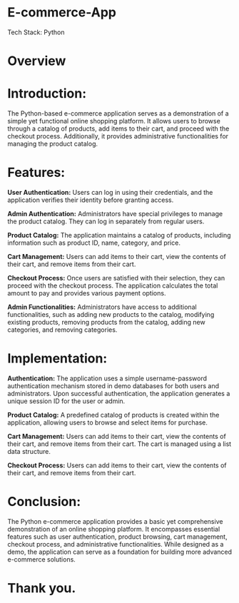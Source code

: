 # E-commerce-App
Tech Stack: Python

# Overview
# Introduction:
The Python-based e-commerce application serves as a demonstration of a simple yet functional online shopping platform. It allows users to browse through a catalog of products, add items to their cart, and proceed with the checkout process. Additionally, it provides administrative functionalities for managing the product catalog.

# Features:
**User Authentication:**
Users can log in using their credentials, and the application verifies their identity before granting access.

**Admin Authentication:**
Administrators have special privileges to manage the product catalog. They can log in separately from regular users.

**Product Catalog:**
The application maintains a catalog of products, including information such as product ID, name, category, and price.

**Cart Management:**
Users can add items to their cart, view the contents of their cart, and remove items from their cart.

**Checkout Process:**
Once users are satisfied with their selection, they can proceed with the checkout process. The application calculates the total amount to pay and provides various payment options.

**Admin Functionalities:**
Administrators have access to additional functionalities, such as adding new products to the catalog, modifying existing products, removing products from the catalog, adding new categories, and removing categories.

# Implementation:
**Authentication:**
The application uses a simple username-password authentication mechanism stored in demo databases for both users and administrators. Upon successful authentication, the application generates a unique session ID for the user or admin.

**Product Catalog:**
A predefined catalog of products is created within the application, allowing users to browse and select items for purchase.

**Cart Management:**
Users can add items to their cart, view the contents of their cart, and remove items from their cart. The cart is managed using a list data structure.

**Checkout Process:**
Users can add items to their cart, view the contents of their cart, and remove items from their cart.

# Conclusion:
The Python e-commerce application provides a basic yet comprehensive demonstration of an online shopping platform. It encompasses essential features such as user authentication, product browsing, cart management, checkout process, and administrative functionalities. While designed as a demo, the application can serve as a foundation for building more advanced e-commerce solutions.

# Thank you.
